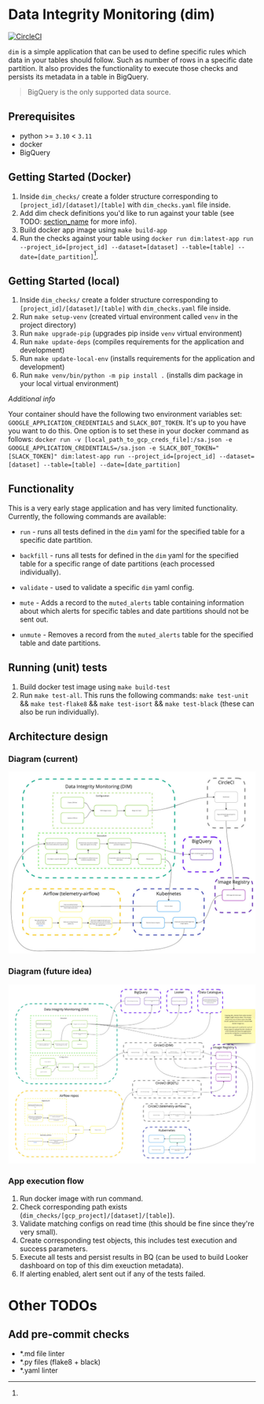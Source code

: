# Data Integrity Monitoring (dim)

[![CircleCI](https://dl.circleci.com/status-badge/img/gh/mozilla/dim/tree/main.svg?style=svg)](https://dl.circleci.com/status-badge/redirect/gh/mozilla/dim/tree/main)

`dim` is a simple application that can be used to define specific rules which data in your tables should follow. Such as number of rows in a specific date partition. It also provides the functionality to execute those checks and persists its metadata in a table in BigQuery.

> BigQuery is the only supported data source.

## Prerequisites

- python >= `3.10` < `3.11`
- docker
- BigQuery

## Getting Started (Docker)

1. Inside `dim_checks/` create a folder structure corresponding to `[project_id]/[dataset]/[table]` with `dim_checks.yaml` file inside.
1. Add dim check definitions you'd like to run against your table (see TODO: [section_name](link) for more info).
1. Build docker app image using `make build-app`
1. Run the checks against your table using `docker run dim:latest-app run --project_id=[project_id] --dataset=[dataset] --table=[table] --date=[date_partition]`[^1].

## Getting Started (local)

1. Inside `dim_checks/` create a folder structure corresponding to `[project_id]/[dataset]/[table]` with `dim_checks.yaml` file inside.
1. Run `make setup-venv` (created virtual environment called `venv` in the project directory)
1. Run `make upgrade-pip` (upgrades pip inside `venv` virtual environment)
1. Run `make update-deps` (compiles requirements for the application and development)
1. Run `make update-local-env` (installs requirements for the application and development)
1. Run `make venv/bin/python -m pip install .` (installs dim package in your local virtual environment)

_Additional info_

[^1]:
  Your container should have the following two environment variables set:   `GOOGLE_APPLICATION_CREDENTIALS` and `SLACK_BOT_TOKEN`. It's up to you have you want to do this. One option is to set these in your docker command as follows: `docker run -v [local_path_to_gcp_creds_file]:/sa.json -e GOOGLE_APPLICATION_CREDENTIALS=/sa.json -e SLACK_BOT_TOKEN="[SLACK_TOKEN]" dim:latest-app run --project_id=[project_id] --dataset=[dataset] --table=[table] --date=[date_partition]`

## Functionality

This is a very early stage application and has very limited functionality. Currently, the following commands are available:

- `run` - runs all tests defined in the `dim` yaml for the specified table for a specific date partition.

- `backfill` - runs all tests for defined in the `dim` yaml for the specified table for a specific range of date partitions (each processed individually).

- `validate` - used to validate a specific `dim` yaml config.

- `mute` - Adds a record to the `muted_alerts` table containing information about which alerts for specific tables and date partitions should not be sent out.

- `unmute` - Removes a record from the `muted_alerts` table for the specified table and date partitions.

## Running (unit) tests

1. Build docker test image using `make build-test`
1. Run `make test-all`. This runs the following commands: `make test-unit` && `make test-flake8` &&  `make test-isort` && `make test-black` (these can also be run individually).

## Architecture design

### Diagram (current)

![alt text](docs/static/dim_diagram_current.jpg "dim architecture design - current")

### Diagram (future idea)

![alt text](docs/static/dim_diagram_future.jpg "dim architecture design - future idea")

### App execution flow

1. Run docker image with run command.
1. Check corresponding path exists (`dim_checks/[gcp_project]/[dataset]/[table]`).
1. Validate matching configs on read time (this should be fine since they're very small).
1. Create corresponding test objects, this includes test execution and success parameters.
1. Execute all tests and persist results in BQ (can be used to build Looker dashboard on top of this dim exeuction metadata).
1. If alerting enabled, alert sent out if any of the tests failed.

# Other TODOs

## Add pre-commit checks

- *.md file linter
- *.py files (flake8 + black)
- *.yaml linter
